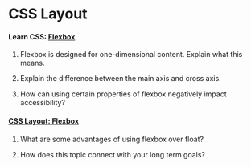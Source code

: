 # CSS Layout

#### Learn CSS: [Flexbox](https://web.dev/learn/css/flexbox/)

1. Flexbox is designed for one-dimensional content. Explain what this means.


2. Explain the difference between the main axis and cross axis.


3. How can using certain properties of flexbox negatively impact accessibility?



#### [CSS Layout: Flexbox](https://developer.mozilla.org/en-US/docs/Learn/CSS/CSS_layout/Flexbox)
1. What are some advantages of using flexbox over float?


2. How does this topic connect with your long term goals?
